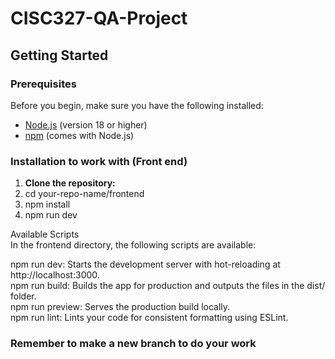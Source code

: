 # CISC327-QA-Project
## Getting Started

### Prerequisites 

Before you begin, make sure you have the following installed:

- [Node.js](https://nodejs.org/) (version 18 or higher)
- [npm](https://www.npmjs.com/) (comes with Node.js)

### Installation to work with (Front end)

1. **Clone the repository:**
2. cd your-repo-name/frontend
3. npm install
4. npm run dev

Available Scripts  
In the frontend directory, the following scripts are available:

npm run dev: Starts the development server with hot-reloading at http://localhost:3000.  
npm run build: Builds the app for production and outputs the files in the dist/ folder.  
npm run preview: Serves the production build locally.  
npm run lint: Lints your code for consistent formatting using ESLint.

### Remember to make a new branch to do your work

